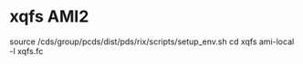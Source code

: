 # xqfs AMI2

source /cds/group/pcds/dist/pds/rix/scripts/setup_env.sh
cd xqfs
ami-local -l xqfs.fc

